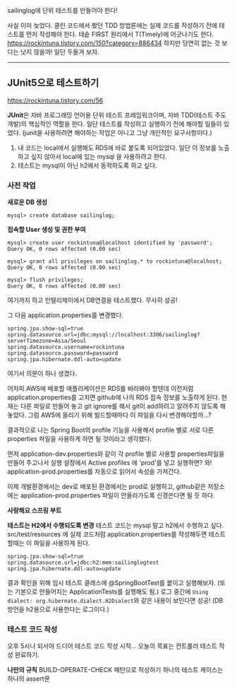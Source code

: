 sailinglog에 단위 테스트를 만들어야 한다!

사실 이미 늦었다. 클린 코드에서 봤던 TDD 방법론에는 실제 코드를 작성하기 전에 테스트를 먼저 작성해야 한다.
테슽 FIRST 원리에서 T(Timely)에 어긋나기도 한다.
https://rockintuna.tistory.com/150?category=886434
하지만 당연히 없는 것 보다는 낫지 않을까! 일단 두들겨 보자.

---

## JUnit5으로 테스트하기

https://rockintuna.tistory.com/56

**JUnit**은 자바 프로그래밍 언어용 단위 테스트 프레임워크이며, 자바 TDD(테스트 주도 개발)의 핵심적인 역할을 한다.
일단 테스트를 작성하고 실행하기 전에 해야할 일들이 있었다. (junit을 사용하려면 해야하는 작업은 아니고 그냥 개인적인 요구사항이다.)

1. 내 코드는 local에서 실행해도 RDS에 바로 붙도록 되어있었다. 일단 이 정보를 노출하고 싶지 않아서 local에 있는 mysql 을 사용하려고 한다.
2. 테스트는 mysql이 아닌 h2에서 동작하도록 하고 싶다.



### 사전 작업

**새로운 DB 생성**

```mysql
mysql> create database sailinglog;
```

**접속할 User 생성 및 권한 부여**

```mysql
mysql> create user rockintuna@localhost identified by 'password';
Query OK, 0 rows affected (0.00 sec)

mysql> grant all privileges on sailinglog.* to rockintuna@localhost;
Query OK, 0 rows affected (0.00 sec)

mysql> flush privileges;
Query OK, 0 rows affected (0.00 sec)
```

여기까지 하고 인텔리제이에서 DB연결을 테스트했다. 
무사히 성공!

그 다음 application.properties를 변경했다.

```properties
spring.jpa.show-sql=true
spring.datasource.url=jdbc:mysql://localhost:3306/sailinglog?serverTimezone=Asia/Seoul
spring.datasource.username=rockintuna
spring.datasource.password=password
spring.jpa.hibernate.ddl-auto=update
```

여기서 의문이 하나 생겼다.

어차피 AWS에 배포할 애플리케이션은 RDS를 바라봐야 할텐데 이전처럼 application.properties를 고치면 github에 나의 RDS 접속 정보를 노출하게 된다.
현재는 다른 파일로 만들어 놓고 git ignore를 해서 git이 add하려고 알려주지 않도록 해놓았다.
그럼 AWS에 올리기 위해 빌드할때마다 이 파일을 다시 변경해야할까...?

결과적으로 나는 Spring Boot의 profile 기능을 사용해서 profile 별로 서로 다른 properties 파일을 사용하게 하면 될 것이라고 생각했다.

먼저 application-dev.properties와 같이 각 profile 별로 사용할 properties파일을 만들어 주고나서
실행 설정에서 Active profiles 에 'prod'를 넣고 실행하면?
와! application-prod.properties를 자동으로 읽어서 속성을 가져간다.

이제 개발환경에서는 dev로 배포된 환경에서는 prod로 실행하고, github같은 저장소에는 application-prod.properties 파일이 안올라가도록 신경쓴다면 될 듯 하다. 

**사랑해요 스프링 부트**

**테스트는 H2에서 수행되도록 변경**
테스트 코드는 mysql 말고 h2에서 수행하고 싶다. 
src/test/resources 에 실제 코드처럼 application.properties를 작성해두면 테스트할때는 이 파일을 사용하게 된다.

```properties
spring.jpa.show-sql=true
spring.datasource.url=jdbc:h2:mem:sailinglogtest
spring.jpa.hibernate.ddl-auto=update
```

결과 확인을 위해 임시 테스트 클래스에 @SpringBootTest를 붙이고 실행해보자. (또는 기본으로 만들어지는 ApplicationTests를 실행해도 됨.)
로그 중간에 `Using dialect: org.hibernate.dialect.H2Dialect`와 같은 내용이 보인다면 성공! (DB 방언을 h2용으로 사용한다는 로그이다.)



### 테스트 코드 작성

오후 5시나 되서야 드디어 테스트 코드 작성 시작... 오늘의 목표는 컨트롤러 테스트 작성 완료하기.

**나만의 규칙**
BUILD-OPERATE-CHECK 패턴으로 작성하기
하나의 테스트 케이스는 하나의 assert문







